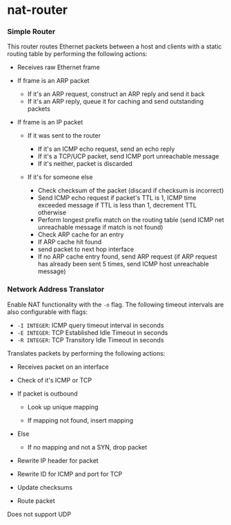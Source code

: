 # nat-router

### Simple Router

This router routes Ethernet packets between a host and clients with a static routing table by performing the following actions:

- Receives raw Ethernet frame

- If frame is an ARP packet

  - If it's an ARP request, construct an ARP reply and send it back
  - If it's an ARP reply, queue it for caching and send outstanding packets

- If frame is an IP packet

  - If it was sent to the router

    - If it's an ICMP echo request, send an echo reply
    - If it's a TCP/UCP packet, send ICMP port unreachable message
    - If it's neither, packet is discarded
    
  - If it's for someone else
    
    - Check checksum of the packet (discard if checksum is incorrect)
    - Send ICMP echo request if packet's TTL is 1, ICMP time exceeded message if TTL is less than 1, decrement TTL otherwise
    - Perform longest prefix match on the routing table (send ICMP net unreachable message if match is not found)
    - Check ARP cache for an entry
    - If ARP cache hit found
    - send packet to next hop interface
    - If no ARP cache entry found, send ARP request (if ARP request has already been sent 5 times, send ICMP host unreachable message)

### Network Address Translator

Enable NAT functionality with the `-n` flag. The following timeout intervals are also configurable with flags:

  - `-I INTEGER`: ICMP query timeout interval in seconds
  - `-E INTEGER`: TCP Established Idle Timeout in seconds
  - `-R INTEGER`: TCP Transitory Idle Timeout in seconds

Translates packets by performing the following actions:

- Receives packet on an interface

- Check of it's ICMP or TCP

- If packet is outbound

  - Look up unique mapping

  - If mapping not found, insert mapping

- Else

  - If no mapping and not a SYN, drop packet

- Rewrite IP header for packet

- Rewrite ID for ICMP and port for TCP

- Update checksums

- Route packet

Does not support UDP
